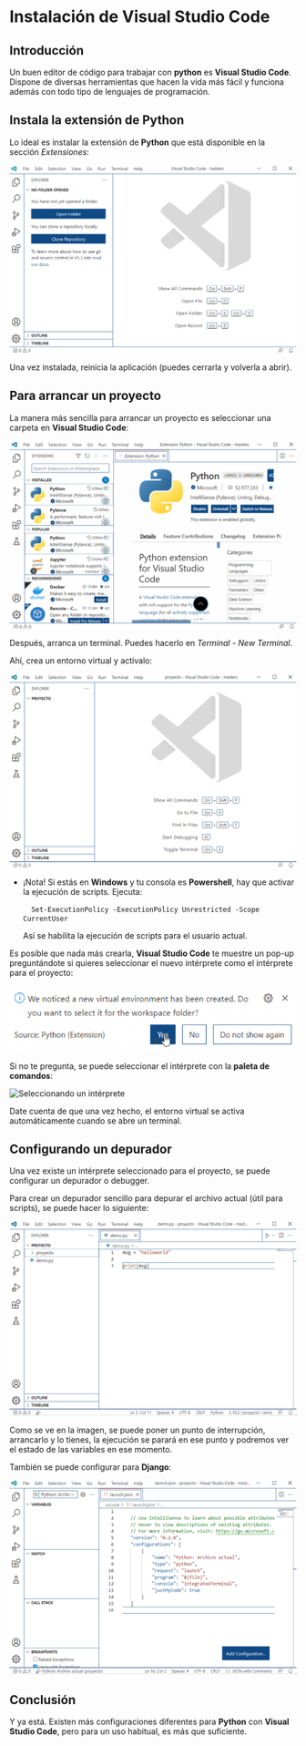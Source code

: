 # Instalación de Visual Studio Code

## Introducción
Un buen editor de código para trabajar con **python** es **Visual Studio Code**. Dispone de diversas herramientas que hacen la vida más fácil y funciona además con todo tipo de lenguajes de programación.

## Instala la extensión de Python
Lo ideal es instalar la extensión de **Python** que está disponible en la sección *Extensiones*:

![Instalación de la extensión](img/01_-_Instalaci%C3%B3n_de_la_extensi%C3%B3n.gif "Instalación de la extensión")

Una vez instalada, reinicia la aplicación (puedes cerrarla y volverla a abrir).

## Para arrancar un proyecto
La manera más sencilla para arrancar un proyecto es seleccionar una carpeta en **Visual Studio Code**:

![Empezando un proyecto](img/02_-_Empezando_un_proyecto.gif "Empezando un proyecto")

Después, arranca un terminal. Puedes hacerlo en *Terminal - New Terminal*.

Ahí, crea un entorno virtual y actívalo:

![Creando un Entorno Virtual](img/03_-_Creando_un_Entorno_Virtual.gif "Creando un Entorno Virtual")

- ¡Nota! Si estás en **Windows** y tu consola es **Powershell**, hay que activar la ejecución de scripts. Ejecuta:

        Set-ExecutionPolicy -ExecutionPolicy Unrestricted -Scope CurrentUser

   Así se habilita la ejecución de scripts para el usuario actual.

Es posible que nada más crearla, **Visual Studio Code** te muestre un pop-up preguntándote si quieres seleccionar el nuevo intérprete como el intérprete para el proyecto:

![Pop-up Entorno Virtual](img/04_-_Pop_up_entorno_virtual.png "Pop-up Entorno Virtual")

Si no te pregunta, se puede seleccionar el intérprete con la **paleta de comandos**:

![Seleccionando un intérprete](img/05_-_Seleccionando_un_int%C3%A9rprete.gif "Seleccionando un intérprete")

Date cuenta de que una vez hecho, el entorno virtual se activa automáticamente cuando se abre un terminal.

## Configurando un depurador
Una vez existe un intérprete seleccionado para el proyecto, se puede configurar un depurador o debugger.

Para crear un depurador sencillo para depurar el archivo actual (útil para scripts), se puede hacer lo siguiente:

![Configurando el debugger](img/06_-_Configurando_el_debugger.gif "Configurando el debugger")

Como se ve en la imagen, se puede poner un punto de interrupción, arrancarlo y lo tienes, la ejecución se parará en ese punto y podremos ver el estado de las variables en ese momento.

También se puede configurar para **Django**:

![Configurando el debugger para Django](img/07_-_Configurando_el_debugger_para_Django.gif "Configurando el debugger para Django")

## Conclusión

Y ya está. Existen más configuraciones diferentes para **Python** con **Visual Studio Code**, pero para un uso habitual, es más que suficiente.
